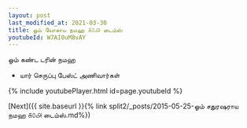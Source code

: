 ```yaml
---
layout: post
last_modified_at: 2021-03-30
title: ஓம் யோகாய நமஹ ௧௦௮ டைம்ஸ்
youtubeId: W7AI0uM8vAY
---
```

 
 
 ஓம் கண்ட டரின் நமஹ  
 
 -  யார் செருப்பு பேஸ்ட் அணிவார்கள் 
 
  
 
  
 
 
 
 
 
 


{% include youtubePlayer.html id=page.youtubeId %}
 
[Next]({{ site.baseurl }}{% link  split2/_posts/2015-05-25-ஓம் சதுரஷராய நமஹ ௧௦௮ டைம்ஸ்.md%})
 
